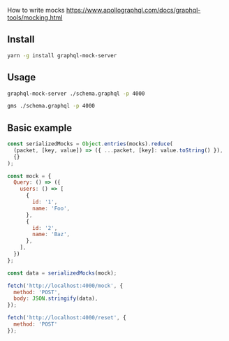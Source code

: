 How to write mocks
https://www.apollographql.com/docs/graphql-tools/mocking.html

## Install
```sh
yarn -g install graphql-mock-server
```

## Usage
```sh
graphql-mock-server ./schema.graphql -p 4000
```
```sh
gms ./schema.graphql -p 4000
```

## Basic example

```js
const serializedMocks = Object.entries(mocks).reduce(
  (packet, [key, value]) => ({ ...packet, [key]: value.toString() }),
  {}
);

const mock = {
  Query: () => ({
    users: () => [
      {
        id: '1',
        name: 'Foo',
      },
      {
        id: '2',
        name: 'Baz',
      },
    ],
  })
};

const data = serializedMocks(mock);

fetch('http://localhost:4000/mock', {
  method: 'POST',
  body: JSON.stringify(data),
});

fetch('http://localhost:4000/reset', {
  method: 'POST'
});
```
